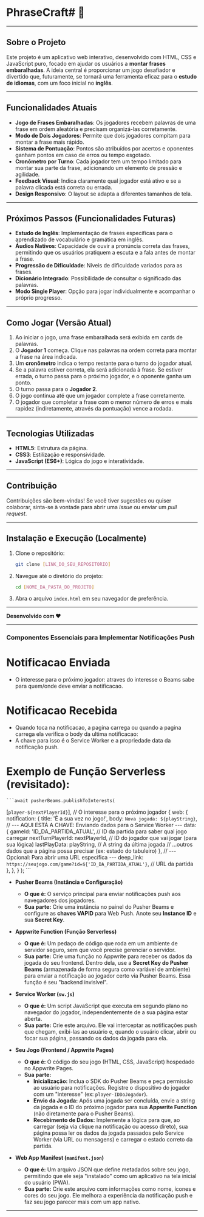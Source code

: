 # PhraseCraft# 📝

---

## Sobre o Projeto

Este projeto é um aplicativo web interativo, desenvolvido com HTML, CSS e JavaScript puro, focado em ajudar os usuários a **montar frases embaralhadas**. A ideia central é proporcionar um jogo desafiador e divertido que, futuramente, se tornará uma ferramenta eficaz para o **estudo de idiomas**, com um foco inicial no **inglês**.

---

## Funcionalidades Atuais

* **Jogo de Frases Embaralhadas**: Os jogadores recebem palavras de uma frase em ordem aleatória e precisam organizá-las corretamente.
* **Modo de Dois Jogadores**: Permite que dois jogadores compitam para montar a frase mais rápido.
* **Sistema de Pontuação**: Pontos são atribuídos por acertos e oponentes ganham pontos em caso de erros ou tempo esgotado.
* **Cronômetro por Turno**: Cada jogador tem um tempo limitado para montar sua parte da frase, adicionando um elemento de pressão e agilidade.
* **Feedback Visual**: Indica claramente qual jogador está ativo e se a palavra clicada está correta ou errada.
* **Design Responsivo**: O layout se adapta a diferentes tamanhos de tela.

---

## Próximos Passos (Funcionalidades Futuras)

* **Estudo de Inglês**: Implementação de frases específicas para o aprendizado de vocabulário e gramática em inglês.
* **Áudios Nativos**: Capacidade de ouvir a pronúncia correta das frases, permitindo que os usuários pratiquem a escuta e a fala antes de montar a frase.
* **Progressão de Dificuldade**: Níveis de dificuldade variados para as frases.
* **Dicionário Integrado**: Possibilidade de consultar o significado das palavras.
* **Modo Single Player**: Opção para jogar individualmente e acompanhar o próprio progresso.

---

## Como Jogar (Versão Atual)

1.  Ao iniciar o jogo, uma frase embaralhada será exibida em cards de palavras.
2.  O **Jogador 1** começa. Clique nas palavras na ordem correta para montar a frase na área indicada.
3.  Um **cronômetro** indica o tempo restante para o turno do jogador atual.
4.  Se a palavra estiver correta, ela será adicionada à frase. Se estiver errada, o turno passa para o próximo jogador, e o oponente ganha um ponto.
5.  O turno passa para o **Jogador 2**.
6.  O jogo continua até que um jogador complete a frase corretamente.
7.  O jogador que completar a frase com o menor número de erros e mais rapidez (indiretamente, através da pontuação) vence a rodada.

---

## Tecnologias Utilizadas

* **HTML5**: Estrutura da página.
* **CSS3**: Estilização e responsividade.
* **JavaScript (ES6+)**: Lógica do jogo e interatividade.

---

## Contribuição

Contribuições são bem-vindas! Se você tiver sugestões ou quiser colaborar, sinta-se à vontade para abrir uma *issue* ou enviar um *pull request*.

---

## Instalação e Execução (Localmente)

1.  Clone o repositório:
    ```bash
    git clone [LINK_DO_SEU_REPOSITORIO]
    ```
2.  Navegue até o diretório do projeto:
    ```bash
    cd [NOME_DA_PASTA_DO_PROJETO]
    ```
3.  Abra o arquivo `index.html` em seu navegador de preferência.

---

**Desenvolvido com ❤️**

---

### Componentes Essenciais para Implementar Notificações Push

# Notificacao Enviada
* O interesse para o próximo jogador: atraves do interesse o Beams sabe para quem/onde deve enviar a notificacao.

# Notificacao Recebida
*  Quando toca na notificacao, a pagina carrega ou quando a pagina carrega ela verifica o body da ultima notificacao:
* A chave para isso é o Service Worker e a propriedade data da notificação push.

# Exemplo de Função Serverless (revisitado):


    ```await pusherBeams.publishToInterests(
  [`player-${nextPlayerId}`], // O interesse para o próximo jogador
  {
    web: {
      notification: {
        title: 'É a sua vez no jogo!',
        body: `Nova jogada: ${playString}`,
        // --- AQUI ESTÁ A CHAVE: Enviando dados para o Service Worker ---
        data: {
          gameId: 'ID_DA_PARTIDA_ATUAL', // ID da partida para saber qual jogo carregar
          nextTurnPlayerId: nextPlayerId, // ID do jogador que vai jogar (para sua lógica)
          lastPlayData: playString,       // A string da última jogada
          // ...outros dados que a página possa precisar (ex: estado do tabuleiro)
        },
        // --- Opcional: Para abrir uma URL específica ---
        deep_link: `https://seujogo.com/game?id=${'ID_DA_PARTIDA_ATUAL'}`, // URL da partida
      },
    },
  }
);
    ```

* **Pusher Beams (Instância e Configuração)**
    * **O que é:** O serviço principal para enviar notificações push aos navegadores dos jogadores.
    * **Sua parte:** Crie uma instância no painel do Pusher Beams e configure as **chaves VAPID** para Web Push. Anote seu **Instance ID** e sua **Secret Key**.

* **Appwrite Function (Função Serverless)**
    * **O que é:** Um pedaço de código que roda em um ambiente de servidor seguro, sem que você precise gerenciar o servidor.
    * **Sua parte:** Crie uma função no Appwrite para receber os dados da jogada do seu frontend. Dentro dela, use a **Secret Key do Pusher Beams** (armazenada de forma segura como variável de ambiente) para enviar a notificação ao jogador certo via Pusher Beams. Essa função é seu "backend invisível".

* **Service Worker (`sw.js`)**
    * **O que é:** Um script JavaScript que executa em segundo plano no navegador do jogador, independentemente de a sua página estar aberta.
    * **Sua parte:** Crie este arquivo. Ele vai interceptar as notificações push que chegam, exibi-las ao usuário e, quando o usuário clicar, abrir ou focar sua página, passando os dados da jogada para ela.

* **Seu Jogo (Frontend / Appwrite Pages)**
    * **O que é:** O código do seu jogo (HTML, CSS, JavaScript) hospedado no Appwrite Pages.
    * **Sua parte:**
        * **Inicialização:** Inclua o SDK do Pusher Beams e peça permissão ao usuário para notificações. Registre o dispositivo do jogador com um "interesse" (ex: `player-IDDoJogador`).
        * **Envio da Jogada:** Após uma jogada ser concluída, envie a string da jogada e o ID do próximo jogador para sua **Appwrite Function** (não diretamente para o Pusher Beams).
        * **Recebimento de Dados:** Implemente a lógica para que, ao carregar (seja via clique na notificação ou acesso direto), sua página possa ler os dados da jogada passados pelo Service Worker (via URL ou mensagens) e carregar o estado correto da partida.

* **Web App Manifest (`manifest.json`)**
    * **O que é:** Um arquivo JSON que define metadados sobre seu jogo, permitindo que ele seja "instalado" como um aplicativo na tela inicial do usuário (PWA).
    * **Sua parte:** Crie este arquivo com informações como nome, ícones e cores do seu jogo. Ele melhora a experiência da notificação push e faz seu jogo parecer mais com um app nativo.

---
